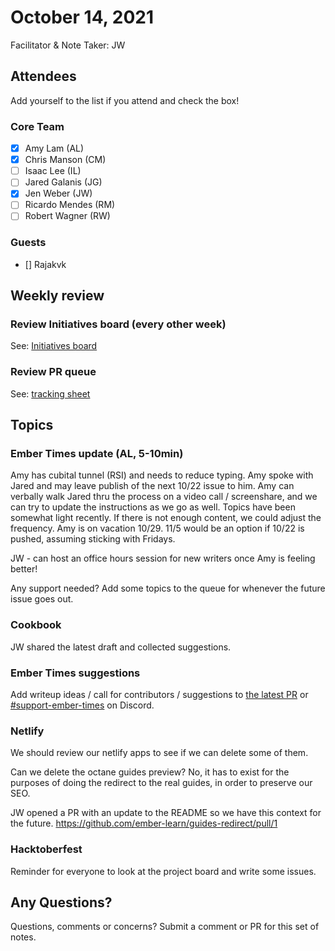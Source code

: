 # October 14, 2021

Facilitator & Note Taker: JW

## Attendees

Add yourself to the list if you attend and check the box!

### Core Team

- [x] Amy Lam (AL)
- [x] Chris Manson (CM)
- [ ] Isaac Lee (IL)
- [ ] Jared Galanis (JG)
- [x] Jen Weber (JW)
- [ ] Ricardo Mendes (RM)
- [ ] Robert Wagner (RW)

### Guests

- [] Rajakvk

## Weekly review

### Review Initiatives board (every other week)

See: [Initiatives board](https://github.com/orgs/ember-learn/projects/51)

### Review PR queue

See: [tracking sheet](https://docs.google.com/spreadsheets/d/1sPyN9z9wZMpTNwqCfa6R9QSPZkIW4iQd-H4gZC7ILLk/edit#gid=2035777454)

## Topics

### Ember Times update (AL, 5-10min)

Amy has cubital tunnel (RSI) and needs to reduce typing. Amy spoke with Jared and may leave publish of the next 10/22 issue to him. Amy can verbally walk Jared thru the process on a video call / screenshare, and we can try to update the instructions as we go as well. Topics have been somewhat light recently. If there is not enough content, we could adjust the frequency. Amy is on vacation 10/29. 11/5 would be an option if 10/22 is pushed, assuming sticking with Fridays. 

<!-- If you would like to add a topic to the agenda please add a suggestion to the PR using the following format: -->
<!-- ### Your topic (INITIALS, expected duration in minutes) -->
<!-- ### Your topic (INITIALS, expected duration in minutes) -->
<!-- ### Your topic (INITIALS, expected duration in minutes) -->
<!-- ### Your topic (INITIALS, expected duration in minutes) -->
<!-- ### Your topic (INITIALS, expected duration in minutes) -->
<!-- ### Your topic (INITIALS, expected duration in minutes) -->

JW - can host an office hours session for new writers once Amy is feeling better!

Any support needed? Add some topics to the queue for whenever the future
issue goes out.

### Cookbook

JW shared the latest draft and collected suggestions.

### Ember Times suggestions

Add writeup ideas / call for contributors / suggestions to [the latest PR](https://github.com/ember-learn/ember-blog/pulls?q=is%3Aopen+is%3Apr+label%3A%22%F0%9F%97%9E+embertimes%22%20or%20#support-ember-times) or [#support-ember-times](https://discordapp.com/channels/480462759797063690/485450546887786506) on Discord.

### Netlify

We should review our netlify apps to see if we can delete some of them.

Can we delete the octane guides preview? No, it has to exist for the purposes
of doing the redirect to the real guides, in order to preserve our SEO.

JW opened a PR with an update to the README so we have this context for the
future.
https://github.com/ember-learn/guides-redirect/pull/1

### Hacktoberfest

Reminder for everyone to look at the project board and write some issues.

## Any Questions?

Questions, comments or concerns? Submit a comment or PR for this set of notes.
